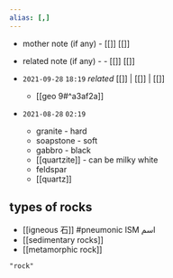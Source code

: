 ```yaml
---
alias: [,]
---
```

- mother note (if any)
		- [[]] [[]]
- related note (if any) -
		- [[]] [[]]

- `2021-09-28`  `18:19` _related_ [[]] | [[]] | [[]]
	- [[geo 9#^a3af2a]]
- `2021-08-28`  `02:19`
	- granite - hard
	- soapstone - soft
	- gabbro - black
	- [[quartzite]] - can be milky white
	- feldspar
	- [[quartz]]
## types of rocks
- [[igneous 石]] #pneumonic  ISM اسم
- [[sedimentary rocks]]
- [[metamorphic rock]]

```query
"rock"
```